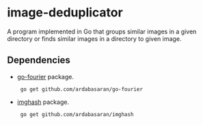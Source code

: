 # image-deduplicator
A program implemented in Go that groups similar images in a given directory or finds similar images in a directory to given image.

## Dependencies
* [go-fourier](https://github.com/ardabasaran/go-fourier) package.

    ``` go get github.com/ardabasaran/go-fourier```
* [imghash](https://github.com/ardabasaran/imghash) package.

    ``` go get github.com/ardabasaran/imghash```